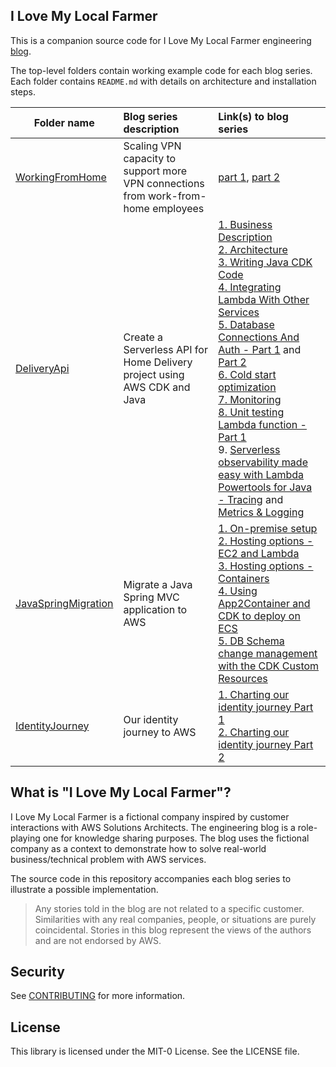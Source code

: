 ## I Love My Local Farmer

This is a companion source code for I Love My Local Farmer engineering [blog](https://medium.com/i-love-my-local-farmer-engineering-blog).

The top-level folders contain working example code for each blog series. Each folder contains `README.md` with details on architecture and installation steps.  

| Folder name   | Blog series description| Link(s) to blog series                                                                                                                                                                                                                                                                                                                                                                                                                                                                                                                                                                                                                                                                                                                                                                                                                                                                                                                                                                                                                                                                                                                                                                                                                                                                                                                                                                                                                                                                                                                                                                                                                                                                                                                                                                                                                                                                                                                                                                                                                                   |
|----------|:-------------|:---------------------------------------------------------------------------------------------------------------------------------------------------------------------------------------------------------------------------------------------------------------------------------------------------------------------------------------------------------------------------------------------------------------------------------------------------------------------------------------------------------------------------------------------------------------------------------------------------------------------------------------------------------------------------------------------------------------------------------------------------------------------------------------------------------------------------------------------------------------------------------------------------------------------------------------------------------------------------------------------------------------------------------------------------------------------------------------------------------------------------------------------------------------------------------------------------------------------------------------------------------------------------------------------------------------------------------------------------------------------------------------------------------------------------------------------------------------------------------------------------------------------------------------------------------------------------------------------------------------------------------------------------------------------------------------------------------------------------------------------------------------------------------------------------------------------------------------------------------------------------------------------------------------------------------------------------------------------------------------------------------------------------------------------------------|
| [WorkingFromHome](WorkingFromHome) |  Scaling VPN capacity to support more VPN connections from work-from-home employees  | [part 1](https://medium.com/i-love-my-local-farmer-engineering-blog/working-from-home-1-2-748d9acc3fb8), [part 2](https://medium.com/i-love-my-local-farmer-engineering-blog/working-from-home-2-2-53142394620b)                                                                                                                                                                                                                                                                                                                                                                                                                                                                                                                                                                                                                                                                                                                                                                                                                                                                                                                                                                                                                                                                                                                                                                                                                                                                                                                                                                                                                                                                                                                                                                                                                                                                                                                                                                                                                                         |
| [DeliveryApi](DeliveryApi) |  Create a Serverless API for Home Delivery project using AWS CDK and Java  | [1. Business Description](https://medium.com/i-love-my-local-farmer-engineering-blog/the-strawberrys-journey-from-your-local-farm-to-your-table-70e80b5a4f51) <br/>[2. Architecture](https://medium.com/i-love-my-local-farmer-engineering-blog/a-serverless-java-solution-for-deliveries-2a29497ca272) <br/>[3. Writing Java CDK Code](https://medium.com/i-love-my-local-farmer-engineering-blog/writing-your-cdk-in-java-685a380d8e4e) <br/>[4. Integrating Lambda With Other Services](https://medium.com/i-love-my-local-farmer-engineering-blog/java-aws-lambdas-how-to-play-nice-with-the-other-cloud-kids-3ca94a5bf2f) <br/>[5. Database Connections And Auth - Part 1](https://medium.com/i-love-my-local-farmer-engineering-blog/how-to-use-java-in-your-db-connected-aws-lambdas-211c1f9c53aa) and [Part 2](https://medium.com/i-love-my-local-farmer-engineering-blog/connecting-your-java-aws-lambda-to-an-rds-database-and-rds-proxy-4512a3ba1c3d) <br/>[6. Cold start optimization](https://medium.com/i-love-my-local-farmer-engineering-blog/optimizing-your-java-lambda-cold-starts-and-initializations-5ca24de2c078) <br/>[7. Monitoring](https://medium.com/i-love-my-local-farmer-engineering-blog/monitoring-serverless-java-applications-b0f15c487364) <br/>[8. Unit testing Lambda function - Part 1](https://medium.com/i-love-my-local-farmer-engineering-blog/testing-serverless-applications-1-unit-testing-aws-lambda-functions-in-java-80b7731ef706)<br/> 9. [Serverless observability made easy with Lambda Powertools for Java - Tracing](https://medium.com/i-love-my-local-farmer-engineering-blog/serverless-observability-made-easy-with-lambda-powertools-for-java-tracing-d71483ef3391) and [Metrics & Logging](https://medium.com/i-love-my-local-farmer-engineering-blog/serverless-observability-made-easy-with-lambda-powertools-for-java-metrics-logging-863bed8c6310)  |
| [JavaSpringMigration](JavaSpringMigration) |  Migrate a Java Spring MVC application to AWS  | [1. On-premise setup](https://medium.com/i-love-my-local-farmer-engineering-blog/how-to-migrate-a-spring-app-to-the-cloud-d04f5155797c) <br/>[2. Hosting options - EC2 and Lambda](https://medium.com/i-love-my-local-farmer-engineering-blog/how-to-migrate-a-spring-app-part-ii-1f755761626e) <br/>[3. Hosting options - Containers](https://medium.com/i-love-my-local-farmer-engineering-blog/how-to-migrate-a-spring-app-to-the-cloud-part-ii-cf643f3068dd) <br/>[4. Using App2Container and CDK to deploy on ECS](https://medium.com/i-love-my-local-farmer-engineering-blog/migrating-java-applications-part-3-app2container-and-the-cdk-3bdf4c3e6328) <br/>[5. DB Schema change management with the CDK Custom Resources](https://medium.com/i-love-my-local-farmer-engineering-blog/db-schema-change-management-with-the-cdk-custom-resources-f107625de0ab)                                                                                                                                                                                                                                                                                                                                                                                                                                                                                                                                                                                                                                                                                                                                                                                                                                                                                                                                                                                                                                                                                                                                                                                     |
| [IdentityJourney](IdentityJourney) |  Our identity journey to AWS  | [1. Charting our identity journey Part 1](https://medium.com/i-love-my-local-farmer-engineering-blog/charting-our-identity-journey-in-aws-part-1-4353a3eb3c27) <br/>[2. Charting our identity journey Part 2](https://medium.com/i-love-my-local-farmer-engineering-blog/charting-our-identity-journey-in-aws-part-2-e4a99e6b1de3)                                                                                                                                                                                                                                                                                                                                                                                                                                                                                                                                                                                                                                                                                                                                                                                                                                                                                                                                                                                                                                                                                                                                                                                                                                                                                                                                                                                                                                                                                                                                                                                                                                                                                                                       |

## What is "I Love My Local Farmer"?

I Love My Local Farmer is a fictional company inspired by customer interactions with AWS Solutions Architects. The engineering blog is a role-playing one for knowledge sharing purposes. The blog uses the fictional company as a context to demonstrate how to solve real-world business/technical problem with AWS services.

The source code in this repository accompanies each blog series to illustrate a possible implementation.  

> Any stories told in the blog are not related to a specific customer. Similarities with any real companies, people, or situations are purely coincidental. Stories in this blog represent the views of the authors and are not endorsed by AWS.

## Security

See [CONTRIBUTING](CONTRIBUTING.md#security-issue-notifications) for more information.

## License

This library is licensed under the MIT-0 License. See the LICENSE file.
